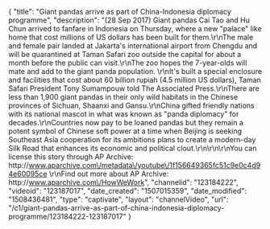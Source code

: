 {
    "title": "Giant pandas arrive as part of China-Indonesia diplomacy programme",
    "description": "(28 Sep 2017) Giant pandas Cai Tao and Hu Chun arrived to fanfare in Indonesia on Thursday, where a new \"palace\" like home that cost millions of US dollars has been built for them.\r\nThe male and female pair landed at Jakarta's international airport from Chengdu and will be quarantined at Taman Safari zoo outside the capital for about a month before the public can visit.\r\nThe zoo hopes the 7-year-olds will mate and add to the giant panda population. \r\nIt's built a special enclosure and facilities that cost about 60 billion rupiah (4.5 million US dollars), Taman Safari President Tony Sumampouw told The Associated Press.\r\nThere are less than 1,900 giant pandas in their only wild habitats in the Chinese provinces of Sichuan, Shaanxi and Gansu.\r\nChina gifted friendly nations with its national mascot in what was known as \"panda diplomacy\" for decades.\r\nCountries now pay to be loaned pandas but they remain a potent symbol of Chinese soft power at a time when Beijing is seeking Southeast Asia cooperation for its ambitions plans to create a modern-day Silk Road that enhances its economic and political clout.\r\n\r\n\r\nYou can license this story through AP Archive: http:\/\/www.aparchive.com\/metadata\/youtube\/1f156649365fc51c9e0c4d94e60095ce \r\nFind out more about AP Archive: http:\/\/www.aparchive.com\/HowWeWork",
    "channelid": "123184222",
    "videoid": "123187017",
    "date_created": "1507015359",
    "date_modified": "1508436481",
    "type": "captivate",
    "layout": "channelVideo",
    "url": "\/c1\/giant-pandas-arrive-as-part-of-china-indonesia-diplomacy-programme\/123184222-123187017"
}